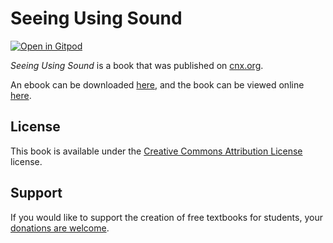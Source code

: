 # Seeing Using Sound

[![Open in Gitpod](https://gitpod.io/button/open-in-gitpod.svg)](https://gitpod.io/from-referrer/)

_Seeing Using Sound_ is a book that was published on [cnx.org](https://cnx.org/).

An ebook can be downloaded [here](https://github.com/cnx-user-books/cnxbook-seeing-using-sound/releases/latest), and the book can be viewed online [here](https://github.com/cnx-user-books/cnxbook-seeing-using-sound/releases/latest).

## License
This book is available under the [Creative Commons Attribution License](./LICENSE) license.

## Support
If you would like to support the creation of free textbooks for students, your [donations are welcome](https://riceconnect.rice.edu/donation/support-openstax-banner).
